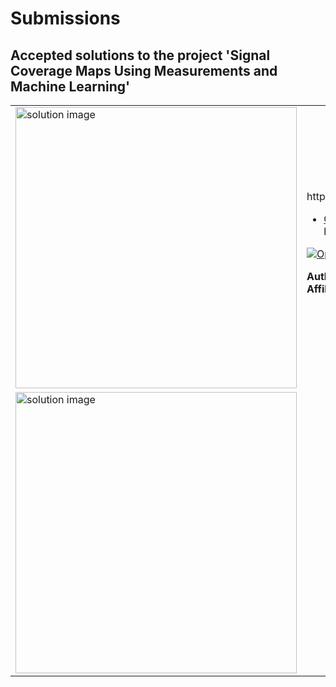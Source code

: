 # Submissions

## Accepted solutions to the project 'Signal Coverage Maps Using Measurements and Machine Learning'
<table>
<tr class="odd">
<td width ="500">
<img src="Signal Coverage Maps Using Measurements and Machine Learning" alt="solution image" width="450"/>
</td>
<td width ="500">
https://gist.githubusercontent.com/robertogl/e0115dc303472a9cfd52bbbc8edb7665/raw/HearingAid.png<br>
<ul>
<li><a href="Signal strength prediction using propagation and data driven models/">GitHub repository</a></li>
https://github.com/OxygenFunction/coverageMap</ul>

[![Open in MATLAB Online](https://www.mathworks.com/images/responsive/global/open-in-matlab-online.svg)](https://matlab.mathworks.com/open/github/v1?repo=)

**Author:** OxygenFunction/coverageMap</br>
**Affiliation** Jiaxun Fang and Yuanhan Ye
</td>
</tr>
<tr class="odd">
<td width ="500">
<img src="Shanghai Jiao Tong University" alt="solution image" width="450"/>
</td>
<td width ="500">
</table>
